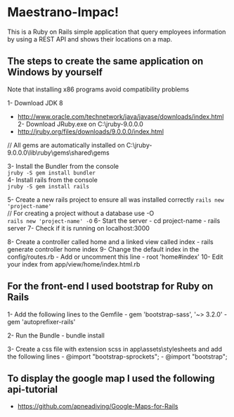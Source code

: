 # Maestrano-Impac! #
This is a Ruby on Rails simple application that query employees information by using a REST API and shows their locations on a map.

## The steps to create the same application on Windows by yourself ##  
Note that installing x86 programs avoid compatibility problems

1- Download JDK 8  
 - http://www.oracle.com/technetwork/java/javase/downloads/index.html  
2- Download JRuby.exe on C:\jruby-9.0.0.0  
 - http://jruby.org/files/downloads/9.0.0.0/index.html  
  
// All gems are automatically installed on C:\jruby-9.0.0.0\lib\ruby\gems\shared\gems  

3- Install the Bundler from the console  
```jruby -S gem install bundler ```  
4- Install rails from the console  
		```jruby -S gem install rails ```  
		
5- Create a new rails project to ensure all was installed correctly
		```rails new 'project-name'```  
// For creating a project without a database use -O		
		```rails new 'project-name' -O```
6- Start the server
		- cd project-name
		- rails server
7- Check if it is running on localhost:3000

8- Create a controller called home and a linked view called index 
		- rails generate controller home index
9- Change the default index in the config/routes.rb
		- Add or uncomment this line 
		- root 'home#index'
10- Edit your index from app/view/home/index.html.rb

## For the front-end I used bootstrap for Ruby on Rails ##
1- Add the following lines to the Gemfile
		- gem 'bootstrap-sass', '~> 3.2.0'
		- gem 'autoprefixer-rails'

2- Run the Bundle
		- bundle install

3- Create a css file with extension scss in app\assets\stylesheets and add the following lines
		- @import "bootstrap-sprockets";
		- @import "bootstrap";

## To display the google map I used the following api-tutorial
 - https://github.com/apneadiving/Google-Maps-for-Rails

